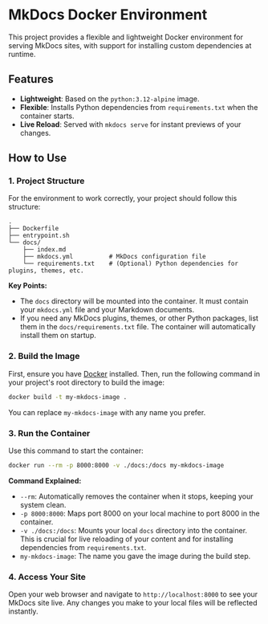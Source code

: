# MkDocs Docker Environment

This project provides a flexible and lightweight Docker environment for serving MkDocs sites, with support for installing custom dependencies at runtime.

## Features

-   **Lightweight**: Based on the `python:3.12-alpine` image.
-   **Flexible**: Installs Python dependencies from `requirements.txt` when the container starts.
-   **Live Reload**: Served with `mkdocs serve` for instant previews of your changes.

## How to Use

### 1. Project Structure

For the environment to work correctly, your project should follow this structure:

```
.
├── Dockerfile
├── entrypoint.sh
└── docs/
    ├── index.md
    ├── mkdocs.yml          # MkDocs configuration file
    └── requirements.txt    # (Optional) Python dependencies for plugins, themes, etc.
```

**Key Points:**
-   The `docs` directory will be mounted into the container. It must contain your `mkdocs.yml` file and your Markdown documents.
-   If you need any MkDocs plugins, themes, or other Python packages, list them in the `docs/requirements.txt` file. The container will automatically install them on startup.

### 2. Build the Image

First, ensure you have [Docker](https://www.docker.com/get-started) installed. Then, run the following command in your project's root directory to build the image:

```bash
docker build -t my-mkdocs-image .
```

You can replace `my-mkdocs-image` with any name you prefer.

### 3. Run the Container

Use this command to start the container:

```bash
docker run --rm -p 8000:8000 -v ./docs:/docs my-mkdocs-image
```

**Command Explained:**

-   `--rm`: Automatically removes the container when it stops, keeping your system clean.
-   `-p 8000:8000`: Maps port 8000 on your local machine to port 8000 in the container.
-   `-v ./docs:/docs`: Mounts your local `docs` directory into the container. This is crucial for live reloading of your content and for installing dependencies from `requirements.txt`.
-   `my-mkdocs-image`: The name you gave the image during the build step.

### 4. Access Your Site

Open your web browser and navigate to `http://localhost:8000` to see your MkDocs site live. Any changes you make to your local files will be reflected instantly.
